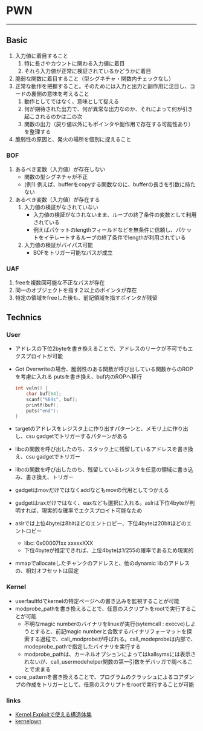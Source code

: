 # PWN

---
## Basic

1. 入力値に着目すること
   1. 特に長さやカウントに関わる入力値に着目
   2. それら入力値が正常に検証されているかどうかに着目
2. 脆弱な関数に着目すること（型シグネチャ・関数内チェックなし）
3. 正常な動作を把握すること。そのためには入力と出力と副作用に注目し、コードの裏側の意味を考えること
   1. 動作としてではなく、意味として捉える
   2. 何が期待された出力で、何が異常な出力なのか、それによって何が引き起こされるのかは二の次
   3. 関数の出力（戻り値以外にもポインタや副作用で存在する可能性あり）を整理する
4. 脆弱性の原因と、発火の場所を個別に捉えること


### BOF

1. あるべき変数（入力値）が存在しない
   * 関数の型シグネチャが不正
   * (例1) 例えば、bufferをcopyする関数なのに、bufferの長さを引数に持たない
2. あるべき変数（入力値）が存在する
   1. 入力値の検証がなされていない
      * 入力値の検証がなされないまま、ループの終了条件の変数として利用されている
      * 例えばパケットのlengthフィールドなどを無条件に信頼し、パケットをイテレートするループの終了条件でlengthが利用されている
   2. 入力値の検証がバイパス可能
      * BOFをトリガー可能なパスが成立


### UAF

1. freeを複数回可能な不正なパスが存在
2. 同一のオブジェクトを指す２以上のポインタが存在
3. 特定の領域をfreeした後も、前記領域を指すポインタが残留



## Technics

### User
* アドレスの下位2byteを書き換えることで、アドレスのリークが不可でもエクスプロイトが可能
* Got Overwriteの場合、脆弱性のある関数が呼び出している関数からのROPを考慮に入れる
  putsを書き換え、buf内のROPへ移行

  ```c
  int vuln() {
      char buf[64];
      scanf("%64s", buf);
      printf(buf);
      puts("end");
  }
  ```

* targetのアドレスをレジスタ上に作り出すパターンと、メモリ上に作り出し、csu gadgetでトリガーするパターンがある
* libcの関数を呼び出したのち、スタック上に残留しているアドレスを書き換え、csu gadgetでトリガー
* libcの関数を呼び出したのち、残留しているレジスタを任意の領域に書き込み、書き換え、トリガー
* gadgetはmovだけではなくaddなどもmovの代用としてつかえる
* gadgetはraxだけではなく、eaxなども選択に入れる。aslrは下位4byteが判明すれば、現実的な確率でエクスプロイト可能なため
* aslrでは上位4byteは8bitほどのエントロピー、下位4byteは20bitほどのエントロピー
	* libc: 0x00007fxx xxxxxXXX
	* 下位4byteが推定できれば、上位4byteは1/255の確率であるため現実的
* mmapでallocateしたチャンクのアドレスと、他のdynamic libのアドレスの、相対オフセットは固定
  
 ### Kernel
* userfaultfdでkernelの特定ページへの書き込みを監視することが可能
* modprobe_pathを書き換えることで、任意のスクリプトをrootで実行することが可能
  * 不明なmagic numberのバイナリをlinuxが実行(sytemcall : execve)しようとすると、前記magic numberと合致するバイナリフォーマットを探索する過程で、call_modprobeが呼ばれる。call_modeprobeは内部で、modeprobe_pathで指定したバイナリを実行する
  * modprobe_pathは、カーネルオプションによってはkallsymsには表示されないが、call_usermodehelper関数の第一引数をデバッガで調べることで求まる
* core_patternを書き換えることで、プログラムのクラッシュによるコアダンプの作成をトリガーとして、任意のスクリプトをrootで実行することが可能

### links
* [Kernel Exploitで使える構造体集](https://ptr-yudai.hatenablog.com/entry/2020/03/16/165628)
* [kernelpwn](https://github.com/smallkirby/kernelpwn)
